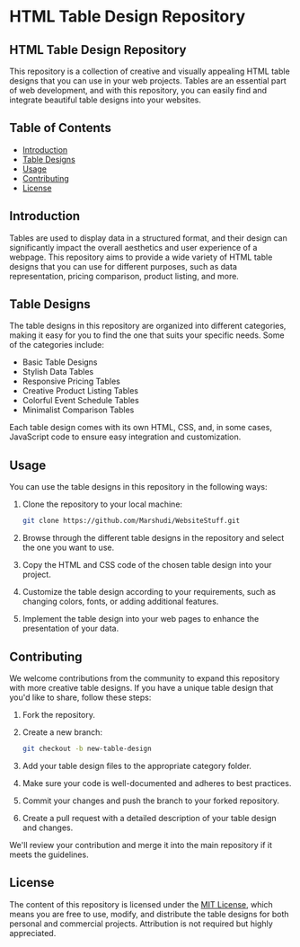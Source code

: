 # HTML Table Design Repository

## HTML Table Design Repository

This repository is a collection of creative and visually appealing HTML table designs that you can use in your web projects. Tables are an essential part of web development, and with this repository, you can easily find and integrate beautiful table designs into your websites.

## Table of Contents

- [Introduction](#introduction)
- [Table Designs](#table-designs)
- [Usage](#usage)
- [Contributing](#contributing)
- [License](#license)

## Introduction

Tables are used to display data in a structured format, and their design can significantly impact the overall aesthetics and user experience of a webpage. This repository aims to provide a wide variety of HTML table designs that you can use for different purposes, such as data representation, pricing comparison, product listing, and more.

## Table Designs

The table designs in this repository are organized into different categories, making it easy for you to find the one that suits your specific needs. Some of the categories include:

- Basic Table Designs
- Stylish Data Tables
- Responsive Pricing Tables
- Creative Product Listing Tables
- Colorful Event Schedule Tables
- Minimalist Comparison Tables

Each table design comes with its own HTML, CSS, and, in some cases, JavaScript code to ensure easy integration and customization.

## Usage

You can use the table designs in this repository in the following ways:

1. Clone the repository to your local machine:

   ```bash
   git clone https://github.com/Marshudi/WebsiteStuff.git
   ```

2. Browse through the different table designs in the repository and select the one you want to use.

3. Copy the HTML and CSS code of the chosen table design into your project.

4. Customize the table design according to your requirements, such as changing colors, fonts, or adding additional features.

5. Implement the table design into your web pages to enhance the presentation of your data.

## Contributing

We welcome contributions from the community to expand this repository with more creative table designs. If you have a unique table design that you'd like to share, follow these steps:

1. Fork the repository.

2. Create a new branch:

   ```bash
   git checkout -b new-table-design
   ```

3. Add your table design files to the appropriate category folder.

4. Make sure your code is well-documented and adheres to best practices.

5. Commit your changes and push the branch to your forked repository.

6. Create a pull request with a detailed description of your table design and changes.

We'll review your contribution and merge it into the main repository if it meets the guidelines.

## License

The content of this repository is licensed under the [MIT License](LICENSE), which means you are free to use, modify, and distribute the table designs for both personal and commercial projects. Attribution is not required but highly appreciated.
